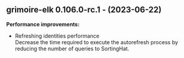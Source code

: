 ## grimoire-elk 0.106.0-rc.1 - (2023-06-22)

**Performance improvements:**

 * Refreshing identities performance\
   Decrease the time required to execute the autorefresh process by
   reducing the number of queries to SortingHat.

